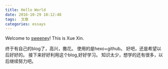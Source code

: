 ```yaml
---
title: Hello World
date: 2016-10-29 18:12:48
tags:  文章
categories: essays
---
```


Welcome to [sweeney](https://xuexin.me/)! This is Xue Xin.


<!--more-->

终于有自己的blog了，高兴，撒花。
使用的是hexo+github。
好吧，还是希望以后好好的。
接下来好好利用这个blog,好好学习。
知识太少，想学的还有很多，以后继续努力吧。

